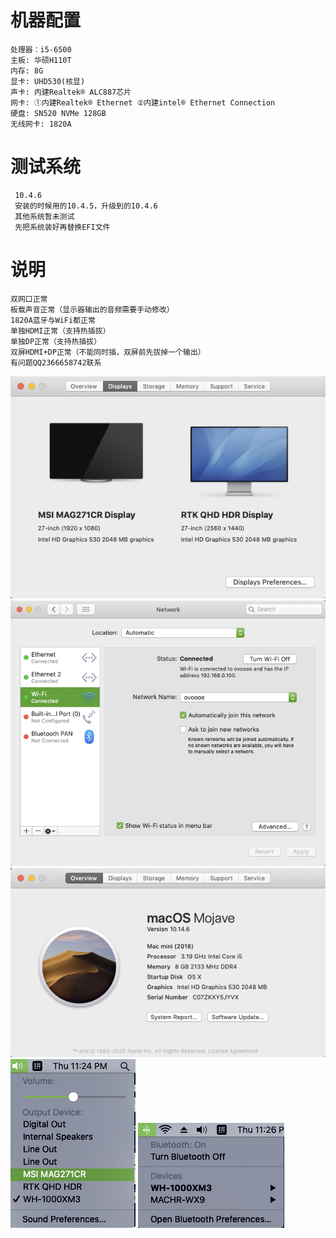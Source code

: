 机器配置  
=
    处理器：i5-6500  
    主板: 华硕H110T  
    内存: 8G  
    显卡: UHD530(核显)  
    声卡: 内建Realtek® ALC887芯片  
    网卡: ①内建Realtek® Ethernet ②内建intel® Ethernet Connection  
    硬盘: SN520 NVMe 128GB  
    无线网卡: 1820A  
   
测试系统
=
     10.4.6
     安装的时候用的10.4.5，升级到的10.4.6
     其他系统暂未测试  
     先把系统装好再替换EFI文件  
   
说明
=
    双网口正常
    板载声音正常（显示器输出的音频需要手动修改）
    1820A蓝牙与WiFi都正常
    单独HDMI正常（支持热插拔）
    单独DP正常（支持热插拔）
    双屏HDMI+DP正常（不能同时插，双屏前先拔掉一个输出）
    有问题QQ2366658742联系
    

![image](https://github.com/ovoooe/Hackinsh-H110T-6500/blob/master/igpu.png)
![image](https://github.com/ovoooe/Hackinsh-H110T-6500/blob/master/internet.png)
![image](https://github.com/ovoooe/Hackinsh-H110T-6500/blob/master/system.png)
![image](https://github.com/ovoooe/Hackinsh-H110T-6500/blob/master/sound.png)
![image](https://github.com/ovoooe/Hackinsh-H110T-6500/blob/master/Bluetooth.png)
